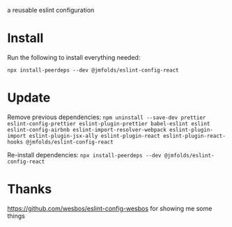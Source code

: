 
a reusable eslint configuration

# Install

Run the following to install everything needed:

```npx install-peerdeps --dev @jmfolds/eslint-config-react```

# Update

Remove previous dependencies:
```npm uninstall --save-dev prettier eslint-config-prettier eslint-plugin-prettier babel-eslint eslint eslint-config-airbnb eslint-import-resolver-webpack eslint-plugin-import eslint-plugin-jsx-ally eslint-plugin-react eslint-plugin-react-hooks @jmfolds/eslint-config-react``` 

Re-install dependencies:
```npx install-peerdeps --dev @jmfolds/eslint-config-react```

# Thanks
https://github.com/wesbos/eslint-config-wesbos for showing me some things